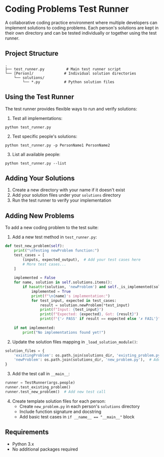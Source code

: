 # Coding Problems Test Runner

A collaborative coding practice environment where multiple developers can implement solutions to coding problems. Each person's solutions are kept in their own directory and can be tested individually or together using the test runner.

## Project Structure

```
.
├── test_runner.py          # Main test runner script
└── [Person]/              # Individual solution directories
    └── solutions/         
        └── *.py           # Python solution files
```

## Using the Test Runner

The test runner provides flexible ways to run and verify solutions:

1. Test all implementations:
```
python test_runner.py
```

2. Test specific people's solutions:
```
python test_runner.py -p PersonName1 PersonName2
```

3. List all available people:
```
python test_runner.py --list
```

## Adding Your Solutions

1. Create a new directory with your name if it doesn't exist
2. Add your solution files under your `solutions` directory
3. Run the test runner to verify your implementation

## Adding New Problems

To add a new coding problem to the test suite:

1. Add a new test method in `test_runner.py`:
```python
def test_new_problem(self):
    print("\nTesting newProblem function:")
    test_cases = [
        (inputs, expected_output),  # Add your test cases here
        # More test cases...
    ]
    
    implemented = False
    for name, solution in self.solutions.items():
        if hasattr(solution, 'newProblem') and self._is_implemented(solution.newProblem):
            implemented = True
            print(f"\n{name}'s implementation:")
            for test_input, expected in test_cases:
                result = solution.newProblem(*test_input)
                print(f"Input: {test_input}")
                print(f"Expected: {expected}, Got: {result}")
                print(f"{'✓ PASS' if result == expected else '✗ FAIL'}")
    
    if not implemented:
        print("No implementations found yet!")
```

2. Update the solution files mapping in `_load_solution_module()`:
```python
solution_files = {
    'existingProblem': os.path.join(solutions_dir, 'existing_problem.py'),
    'newProblem': os.path.join(solutions_dir, 'new_problem.py'),  # Add new mapping
}
```

3. Add the test call in `__main__`:
```python
runner = TestRunner(args.people)
runner.test_existing_problem()
runner.test_new_problem()  # Add new test call
```

4. Create template solution files for each person:
   - Create `new_problem.py` in each person's `solutions` directory
   - Include function signature and docstring
   - Add basic test cases in `if __name__ == "__main__"` block

## Requirements

- Python 3.x
- No additional packages required